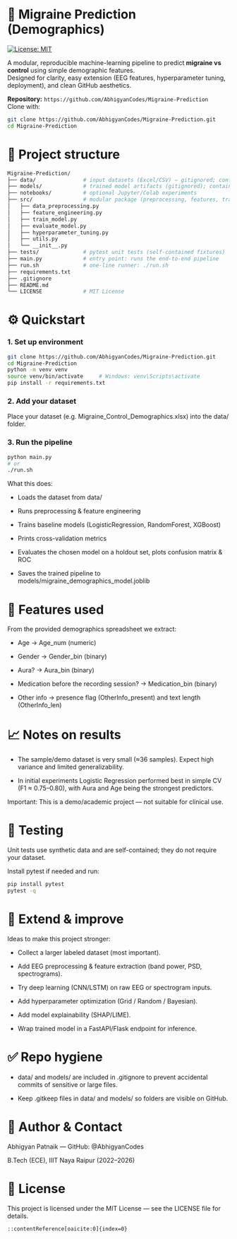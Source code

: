 # 🧠 Migraine Prediction (Demographics)

[![License: MIT](https://img.shields.io/badge/License-MIT-green.svg)](./LICENSE)

A modular, reproducible machine-learning pipeline to predict **migraine vs control** using simple demographic features.  
Designed for clarity, easy extension (EEG features, hyperparameter tuning, deployment), and clean GitHub aesthetics.

**Repository:** `https://github.com/AbhigyanCodes/Migraine-Prediction`  
Clone with:
```bash
git clone https://github.com/AbhigyanCodes/Migraine-Prediction.git
cd Migraine-Prediction
```


# 📂 Project structure
```bash
Migraine-Prediction/
├── data/               # input datasets (Excel/CSV) — gitignored; contains .gitkeep
├── models/             # trained model artifacts (gitignored); contains .gitkeep
├── notebooks/          # optional Jupyter/Colab experiments
├── src/                # modular package (preprocessing, features, training, evaluation)
│   ├── data_preprocessing.py
│   ├── feature_engineering.py
│   ├── train_model.py
│   ├── evaluate_model.py
│   ├── hyperparameter_tuning.py
│   ├── utils.py
│   └── __init__.py
├── tests/              # pytest unit tests (self-contained fixtures)
├── main.py             # entry point: runs the end-to-end pipeline
├── run.sh              # one-line runner: ./run.sh
├── requirements.txt
├── .gitignore
├── README.md
└── LICENSE             # MIT License
```

# ⚙️ Quickstart
### 1. Set up environment
```bash
git clone https://github.com/AbhigyanCodes/Migraine-Prediction.git
cd Migraine-Prediction
python -m venv venv
source venv/bin/activate     # Windows: venv\Scripts\activate
pip install -r requirements.txt
```
### 2. Add your dataset

Place your dataset (e.g. Migraine_Control_Demographics.xlsx) into the data/ folder.

### 3. Run the pipeline
```bash
python main.py
# or
./run.sh
```
What this does:

- Loads the dataset from data/

- Runs preprocessing & feature engineering

- Trains baseline models (LogisticRegression, RandomForest, XGBoost)

- Prints cross-validation metrics

- Evaluates the chosen model on a holdout set, plots confusion matrix & ROC

- Saves the trained pipeline to models/migraine_demographics_model.joblib

# 🧩 Features used

From the provided demographics spreadsheet we extract:

- Age → Age_num (numeric)

- Gender → Gender_bin (binary)

- Aura? → Aura_bin (binary)

- Medication before the recording session? → Medication_bin (binary)

- Other info → presence flag (OtherInfo_present) and text length (OtherInfo_len)

# 📈 Notes on results

- The sample/demo dataset is very small (≈36 samples). Expect high variance and limited generalizability.

- In initial experiments Logistic Regression performed best in simple CV (F1 ≈ 0.75–0.80), with Aura and Age being the strongest predictors.

Important: This is a demo/academic project — not suitable for clinical use.

# 🧪 Testing

Unit tests use synthetic data and are self-contained; they do not require your dataset.

Install pytest if needed and run:
```bash
pip install pytest
pytest -q
```

# 🔧 Extend & improve

Ideas to make this project stronger:

- Collect a larger labeled dataset (most important).

- Add EEG preprocessing & feature extraction (band power, PSD, spectrograms).

- Try deep learning (CNN/LSTM) on raw EEG or spectrogram inputs.

- Add hyperparameter optimization (Grid / Random / Bayesian).

- Add model explainability (SHAP/LIME).

- Wrap trained model in a FastAPI/Flask endpoint for inference.

# ✅ Repo hygiene

- data/ and models/ are included in .gitignore to prevent accidental commits of sensitive or large files.

- Keep .gitkeep files in data/ and models/ so folders are visible on GitHub.



# 👤 Author & Contact

Abhigyan Patnaik — GitHub: @AbhigyanCodes

B.Tech (ECE), IIIT Naya Raipur (2022–2026)

# 📄 License

This project is licensed under the MIT License — see the LICENSE file for details.
```bash
::contentReference[oaicite:0]{index=0}
```
